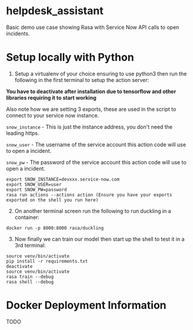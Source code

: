 # helpdesk_assistant
Basic demo use case showing Rasa with Service Now API calls to open incidents.

# Setup locally with Python
1. Setup a virtualenv of your choice ensuring to use python3 then run the following in the first terminal to setup the action server:

**You have to deactivate after installation due to tensorflow and other libraries requiring it to start working**

Also note how we are setting 3 exports, these are used in the script to connect to your service now instance.

`snow_instance` - This is just the instance address, you don't need the leading https.

`snow_user` - The username of the service account this action code will use to open a incident.

`snow_pw` - The password of the service account this action code will use to open a incident.

```
export SNOW_INSTANCE=devxxx.service-now.com
export SNOW_USER=user
export SNOW_PW=password
rasa run actions --actions action (Ensure you have your exports exported on the shell you run here)
```

2. On another terminal screen run the following to run duckling in a container:

```
docker run -p 8000:8000 rasa/duckling

```

3. Now finally we can train our model then start up the shell to test it in a 3rd terminal:

```
source venv/bin/activate
pip install -r requirements.txt
deactivate
source venv/bin/activate
rasa train --debug
rasa shell --debug
```

# Docker Deployment Information
TODO
